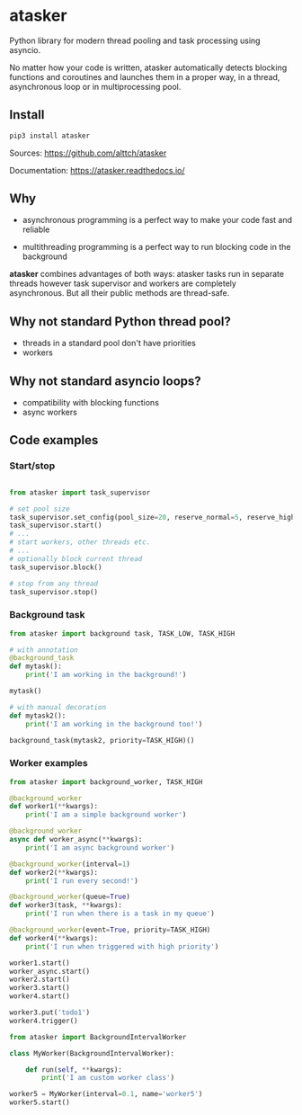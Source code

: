 # atasker
Python library for modern thread pooling and task processing using asyncio.

No matter how your code is written, atasker automatically detects blocking
functions and coroutines and launches them in a proper way, in a thread,
asynchronous loop or in multiprocessing pool.

## Install

```bash
pip3 install atasker
```

Sources: https://github.com/alttch/atasker

Documentation: https://atasker.readthedocs.io/

## Why

* asynchronous programming is a perfect way to make your code fast and reliable

* multithreading programming is a perfect way to run blocking code in the
  background

**atasker** combines advantages of both ways: atasker tasks run in separate
threads however task supervisor and workers are completely asynchronous. But
all their public methods are thread-safe.

## Why not standard Python thread pool?

* threads in a standard pool don't have priorities
* workers

## Why not standard asyncio loops?

* compatibility with blocking functions
* async workers

## Code examples

### Start/stop

```python

from atasker import task_supervisor

# set pool size
task_supervisor.set_config(pool_size=20, reserve_normal=5, reserve_high=5)
task_supervisor.start()
# ...
# start workers, other threads etc.
# ...
# optionally block current thread
task_supervisor.block()

# stop from any thread
task_supervisor.stop()
```

### Background task

```python
from atasker import background task, TASK_LOW, TASK_HIGH

# with annotation
@background_task
def mytask():
    print('I am working in the background!')

mytask()

# with manual decoration
def mytask2():
    print('I am working in the background too!')

background_task(mytask2, priority=TASK_HIGH)()
```

### Worker examples

```python
from atasker import background_worker, TASK_HIGH

@background_worker
def worker1(**kwargs):
    print('I am a simple background worker')

@background_worker
async def worker_async(**kwargs):
    print('I am async background worker')

@background_worker(interval=1)
def worker2(**kwargs):
    print('I run every second!')

@background_worker(queue=True)
def worker3(task, **kwargs):
    print('I run when there is a task in my queue')

@background_worker(event=True, priority=TASK_HIGH)
def worker4(**kwargs):
    print('I run when triggered with high priority')

worker1.start()
worker_async.start()
worker2.start()
worker3.start()
worker4.start()

worker3.put('todo1')
worker4.trigger()

from atasker import BackgroundIntervalWorker

class MyWorker(BackgroundIntervalWorker):

    def run(self, **kwargs):
        print('I am custom worker class')

worker5 = MyWorker(interval=0.1, name='worker5')
worker5.start()
```
